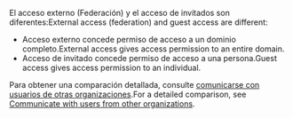 <span data-ttu-id="ae024-101">El acceso externo (Federación) y el acceso de invitados son diferentes:</span><span class="sxs-lookup"><span data-stu-id="ae024-101">External access (federation) and guest access are different:</span></span>

- <span data-ttu-id="ae024-102">Acceso externo concede permiso de acceso a un dominio completo.</span><span class="sxs-lookup"><span data-stu-id="ae024-102">External access gives access permission to an entire domain.</span></span>
- <span data-ttu-id="ae024-103">Acceso de invitado concede permiso de acceso a una persona.</span><span class="sxs-lookup"><span data-stu-id="ae024-103">Guest access gives access permission to an individual.</span></span> 


<span data-ttu-id="ae024-104">Para obtener una comparación detallada, consulte [comunicarse con usuarios de otras organizaciones](../communicate-with-users-from-other-organizations.md).</span><span class="sxs-lookup"><span data-stu-id="ae024-104">For a detailed comparison, see [Communicate with users from other organizations](../communicate-with-users-from-other-organizations.md).</span></span>
